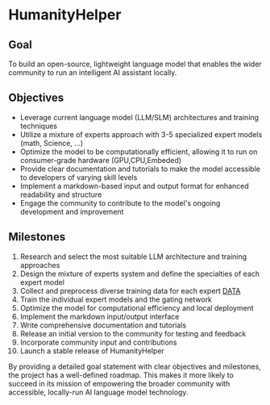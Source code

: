 # HumanityHelper

## Goal

To build an open-source, lightweight language model that enables the wider community to run an intelligent AI assistant locally.

## Objectives

- Leverage current language model (LLM/SLM) architectures and training techniques
- Utilize a mixture of experts approach with 3-5 specialized expert models (math, Science, ...)
- Optimize the model to be computationally efficient, allowing it to run on consumer-grade hardware (GPU,CPU,Embeded)
- Provide clear documentation and tutorials to make the model accessible to developers of varying skill levels
- Implement a markdown-based input and output format for enhanced readability and structure
- Engage the community to contribute to the model's ongoing development and improvement

## Milestones

1. Research and select the most suitable LLM architecture and training approaches
2. Design the mixture of experts system and define the specialties of each expert model
3. Collect and preprocess diverse training data for each expert [DATA](DATA.md)
4. Train the individual expert models and the gating network
5. Optimize the model for computational efficiency and local deployment
6. Implement the markdown input/output interface
7. Write comprehensive documentation and tutorials
8. Release an initial version to the community for testing and feedback
9. Incorporate community input and contributions
10. Launch a stable release of HumanityHelper

By providing a detailed goal statement with clear objectives and milestones, the project has a well-defined roadmap. This makes it more likely to succeed in its mission of empowering the broader community with accessible, locally-run AI language model technology.
